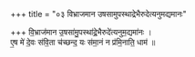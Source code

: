 +++
title = "०३ विभ्राजमान उषसामुपस्थाद्रेभैरुदेत्यनुमद्यमानः"

+++
वि॒भ्राज॑मान उ॒षसा॑मु॒पस्था॑द्रे॒भैरुदे॑त्यनुम॒द्यमा॑नः ।  
ए॒ष मे॑ दे॒वः स॑वि॒ता च॑च्छन्द॒ यः स॑मा॒नं न प्र॑मि॒नाति॒ धाम॑ ॥